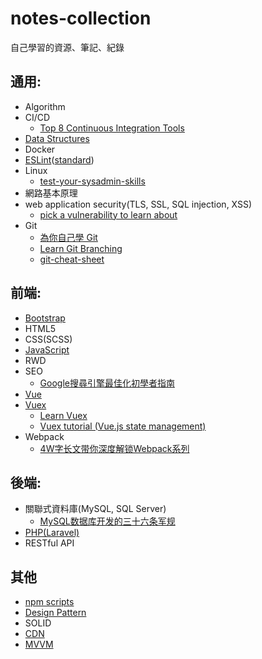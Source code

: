 # notes-collection
自己學習的資源、筆記、紀錄

## 通用:
- Algorithm
- CI/CD
  - [Top 8 Continuous Integration Tools](https://code-maze.com/top-8-continuous-integration-tools)
- [Data Structures](https://github.com/rara7777/notes-collection/blob/master/Data%20Structures.md)
- Docker
- [ESLint](https://eslint.org)([standard](https://standardjs.com))
- Linux
  - [test-your-sysadmin-skills](https://github.com/trimstray/test-your-sysadmin-skills)
- 網路基本原理
- web application security(TLS, SSL, SQL injection, XSS)
  - [pick a vulnerability to learn about](https://www.hacksplaining.com/lessons)
- Git
  - [為你自己學 Git](https://gitbook.tw/)
  - [Learn Git Branching](https://learngitbranching.js.org/)
  - [git-cheat-sheet](http://bilalarslan.me/git-cheat-sheet/)

## 前端:
- [Bootstrap](https://getbootstrap.com)
- HTML5
- CSS(SCSS)
- [JavaScript](https://github.com/rara7777/notes-collection/blob/master/JavaScript.md)
- RWD
- SEO
  - [Google搜尋引擎最佳化初學者指南](http://static.googleusercontent.com/media/www.google.com/en/us/intl/zh-tw/webmasters/docs/search-engine-optimization-starter-guide-zh-tw.pdf)
- [Vue](https://vuejs.org)
- [Vuex](https://vuex.vuejs.org/zh)
  - [Learn Vuex](https://scrimba.com/g/gvuex)
  - [Vuex tutorial (Vue.js state management)](https://www.youtube.com/playlist?list=PL1TrjkMQ8UbVSDkDaLkjpeNGkblNU8rpW)
- Webpack
  - [4W字长文带你深度解锁Webpack系列](https://juejin.im/post/5e5c65fc6fb9a07cd00d8838)

## 後端:
- 關聯式資料庫(MySQL, SQL Server)
  - [MySQL数据库开发的三十六条军规](https://www.slideshare.net/mysqlops/mysql-9838563)
- [PHP(Laravel)](https://github.com/rara7777/notes-collection/blob/master/Laravel.md)
- RESTful API

## 其他
- [npm scripts](https://www.ruanyifeng.com/blog/2016/10/npm_scripts.html)
- [Design Pattern](https://github.com/kamranahmedse/design-patterns-for-humans)
- SOLID
- [CDN](https://github.com/rara7777/notes-collection/blob/master/CDN.md)
- [MVVM](https://github.com/rara7777/notes-collection/blob/master/MVVM.md)
